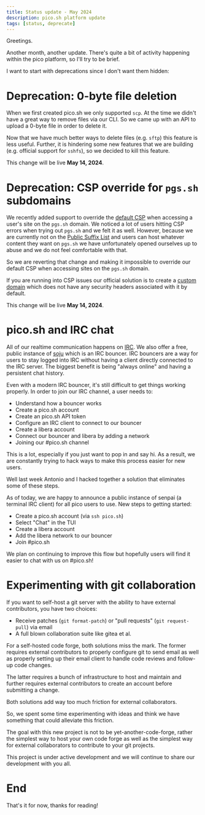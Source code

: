 ```yaml
---
title: Status update - May 2024
description: pico.sh platform update
tags: [status, deprecate]
---
```


Greetings.

Another month, another update. There's quite a bit of activity happening within
the pico platform, so I'll try to be brief.

I want to start with deprecations since I don't want them hidden:

# Deprecation: 0-byte file deletion

When we first created pico.sh we only supported `scp`. At the time we didn't
have a great way to remove files via our CLI. So we came up with an API to
upload a 0-byte file in order to delete it.

Now that we have much better ways to delete files (e.g. `sftp`) this feature is
less useful. Further, it is hindering some new features that we are building
(e.g. official support for `sshfs`), so we decided to kill this feature.

This change will be live **May 14, 2024**.

# Deprecation: CSP override for `pgs.sh` subdomains

We recently added support to override the
[default CSP](https://pico.sh/pgs#content-security-policy) when accessing a
user's site on the `pgs.sh` domain. We noticed a lot of users hitting CSP errors
when trying out `pgs.sh` and we felt it as well. However, because we are
currently not on the [Public Suffix List](https://publicsuffix.org/) and users
can host whatever content they want on `pgs.sh` we have unfortunately opened
ourselves up to abuse and we do not feel comfortable with that.

So we are reverting that change and making it impossible to override our default
CSP when accessing sites on the `pgs.sh` domain.

If you are running into CSP issues our official solution is to create a
[custom domain](https://pico.sh/custom-domains) which does not have any security
headers associated with it by default.

This change will be live **May 14, 2024**.

# pico.sh and IRC chat

All of our realtime communication happens on [IRC](https://pico.sh/irc). We also
offer a free, public instance of [soju](https://soju.im) which is an IRC
bouncer. IRC bouncers are a way for users to stay logged into IRC without having
a client directly connected to the IRC server. The biggest benefit is being
"always online" and having a persistent chat history.

Even with a modern IRC bouncer, it's still difficult to get things working
properly. In order to join our IRC channel, a user needs to:

- Understand how a bouncer works
- Create a pico.sh account
- Create an pico.sh API token
- Configure an IRC client to connect to our bouncer
- Create a libera account
- Connect our bouncer and libera by adding a network
- Joining our #pico.sh channel

This is a lot, especially if you just want to pop in and say hi. As a result, we
are constantly trying to hack ways to make this process easier for new users.

Well last week Antonio and I hacked together a solution that eliminates some of
these steps.

As of today, we are happy to announce a public instance of senpai (a terminal
IRC client) for all pico users to use. New steps to getting started:

- Create a pico.sh account (via `ssh pico.sh`)
- Select "Chat" in the TUI
- Create a libera account
- Add the libera network to our bouncer
- Join #pico.sh

We plan on continuing to improve this flow but hopefully users will find it
easier to chat with us on #pico.sh!

# Experimenting with git collaboration

If you want to self-host a git server with the ability to have external
contributors, you have two choices:

- Receive patches (`git format-patch`) or "pull requests" (`git request-pull`)
  via email
- A full blown collaboration suite like gitea et al.

For a self-hosted code forge, both solutions miss the mark. The former requires
external contributors to properly configure git to send email as well as
properly setting up their email client to handle code reviews and follow-up code
changes.

The latter requires a bunch of infrastructure to host and maintain and further
requires external contributors to create an account before submitting a change.

Both solutions add way too much friction for external collaborators.

So, we spent some time experimenting with ideas and think we have something that
could alleviate this friction.

The goal with this new project is not to be yet-another-code-forge, rather the
simplest way to host your own code forge as well as the simplest way for
external collaborators to contribute to your git projects.

This project is under active development and we will continue to share our
development with you all.

# End

That's it for now, thanks for reading!

